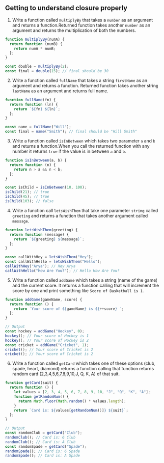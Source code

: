 ## Getting to understand closure properly

1. Write a function called `multiplyBy` that takes a `number` as an argument and returns a function.Returned function takes another `number` as an argument and returns the multiplication of both the numbers.

```js
function multiplyBy(numA) {
  return function (numB) {
    return numA * numB;
  };
}

const double = multiplyBy(2);
const final = double(15); // final should be 30
```

2. Write a function called `fullName` that takes a string `firstName` as an argument and returns a function. Returned function takes another string `lastName` as an argument and returns full name.

```js
function fullName(fn) {
  return function (ln) {
    return `${fn} ${ln}`;
  };
}

const name = fullName("Will");
const final = name("Smith"); // final should be "Will Smith"
```

3. Write a function called `isInBetween` which takes two parameter `a` and `b` and returns a function.When you call the returned function with any number it returns `true` if the value is in between `a` and `b`.

```js
function isInBetween(a, b) {
  return function (n) {
    return n > a && n < b;
  };
}

const isChild = isInBetween(10, 100);
isChild(21); // true
isChild(45); // true
isChild(103); // false
```

4. Write a function call `letsWishThem` that take one parameter `string` called `greeting` and returns a function that takes another argument called `message`.

```js
function letsWishThem(greeting) {
  return function (message) {
    return `${greeting} ${message}`;
  };
}

const callWithHey = letsWishThem("Hey");
const callWithHello = letsWishThem("Hello");
callWithHey("Arya"); // Hey Arya
callWithHello("How Are You?"); // Hello How Are You?
```

5. Write a function called `addGame` which takes a string (name of the game) and the current score. It returns a function calling that will increment the score by one and print something like `Score of Basketball is 1`.

```js
function addGame(gameName, score) {
  return function () {
    return `Your score of ${gameName} is ${++score} `;
  };
}

// Output
const hockey = addGame("Hockey", 0);
hockey(); // Your score of Hockey is 1
hockey(); // Your score of Hockey is 2
const cricket = addGame("Cricket", 1);
cricket(); // Your score of Cricket is 2
cricket(); // Your score of Cricket is 2
```

6. Write a function called `getCard` which takes one of these options (club, spade, heart, diamond) returns a function calling that function returns random card (2,3,4,5,6,7,8,9,10,J, Q, K, A) of that suit.

```js
function getCard(suit) {
  return function () {
    let values = [2, 3, 4, 5, 6, 7, 8, 9, 10, "J", "Q", "K", "A"];
    function getRandomNum() {
      return Math.floor(Math.random() * values.length);
    }
    return `Card is: ${values[getRandomNum()]} ${suit}`;
  };
}

// Output
const randomClub = getCard("Club");
randomClub(); // Card is: 6 Club
randomClub(); // Card is: A Club
const randomSpade = getCard("Spade");
randomSpade(); // Card is: 6 Spade
randomSpade(); // Card is: A Spade
```
